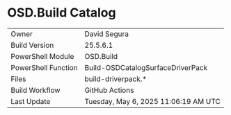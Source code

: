 ﻿# OSD.Build Catalog

| | |
|-|-|
| Owner | David Segura |
| Build Version | 25.5.6.1 |
| PowerShell Module | OSD.Build |
| PowerShell Function | Build-OSDCatalogSurfaceDriverPack |
| Files | build-driverpack.* |
| Build Workflow | GitHub Actions |
| Last Update | Tuesday, May 6, 2025 11:06:19 AM UTC |
